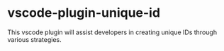 # vscode-plugin-unique-id
This vscode plugin will assist developers in creating unique IDs through various strategies.
